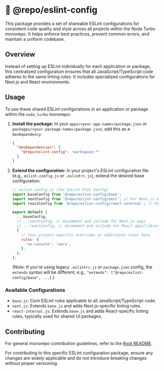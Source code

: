 # 🧹 @repo/eslint-config

This package provides a set of shareable ESLint configurations for consistent code quality and style across all projects within the Noda Turbo monorepo. It helps enforce best practices, prevent common errors, and maintain a uniform codebase.

## Overview

Instead of setting up ESLint individually for each application or package, this centralized configuration ensures that all JavaScript/TypeScript code adheres to the same linting rules. It includes specialized configurations for Next.js and React environments.

## Usage

To use these shared ESLint configurations in an application or package within the `noda_turbo` monorepo:

1.  **Install the package:**
    In your `apps/<your-app-name>/package.json` or `packages/<your-package-name>/package.json`, add this as a `devDependency`:

    ```json
    {
      "devDependencies": {
        "@repo/eslint-config": "workspace:*"
      }
    }
    ```

2.  **Extend the configuration:**
    In your project's ESLint configuration file (e.g., `eslint.config.js` or `.eslintrc.js`), extend the desired base configuration:

    ```javascript
    // eslint.config.js (for ESLint Flat Config)
    import baseConfig from '@repo/eslint-config/base';
    import nextConfig from '@repo/eslint-config/next'; // For Next.js apps
    import reactConfig from '@repo/eslint-config/react-internal'; // For React-based apps/libraries

    export default [
      ...baseConfig,
      // ...nextConfig, // Uncomment and include for Next.js apps
      // ...reactConfig, // Uncomment and include for React apps/libraries
      {
        // Your project-specific overrides or additional rules here
        rules: {
          'no-console': 'warn',
        },
      },
    ];
    ```
    (Note: If you're using legacy `.eslintrc.js` or `package.json` config, the `extends` syntax will be different, e.g., `"extends": ["@repo/eslint-config/base", ...]`.)

### Available Configurations

* `base.js`: Core ESLint rules applicable to all JavaScript/TypeScript code.
* `next.js`: Extends `base.js` and adds Next.js-specific linting rules.
* `react-internal.js`: Extends `base.js` and adds React-specific linting rules, typically used for shared UI packages.

## Contributing

For general monorepo contribution guidelines, refer to the [Root README](../../README.md).

For contributing to this specific ESLint configuration package, ensure any changes are widely applicable and do not introduce breaking changes without proper versioning.